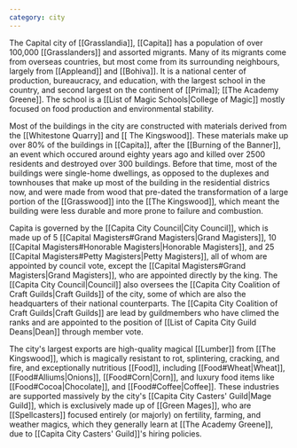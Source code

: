 ```yaml
---
category: city
---
```

The Capital city of [[Grasslandia]], [[Capita]] has a population of over 100,000 [[Grasslanders]] and assorted migrants. Many of its migrants come from overseas countries, but most come from its surrounding neighbours, largely from [[Appleand]] and [[Bohiva]]. It is a national center of production, bureaucracy, and education, with the largest school in the country, and second largest on the continent of [[Prima]]; [[The Academy Greene]]. The school is a [[List of Magic Schools|College of Magic]] mostly focused on food production and environmental stability.

Most of the buildings in the city are constructed with materials derived from the [[Whitestone Quarry]] and [[ The Kingswood]]. These materials make up over 80% of the buildings in [[Capita]], after the [[Burning of the Banner]], an event which occured around eighty years ago and killed over 2500 residents and destroyed over 300 buildings. Before that time, most of the buildings were single-home dwellings, as opposed to the duplexes and townhouses that make up most of the building in the residential districs now, and were made from wood that pre-dated the transformation of a large portion of the [[Grasswood]] into the [[The Kingswood]], which meant the building were less durable and more prone to failure and combustion.

Capita is governed by the [[Capita City Council|City Council]], which is made up of 5 [[Capital Magisters#Grand Magisters|Grand Magisters]], 10 [[Capital Magisters#Honorable Magisters|Honorable Magisters]], and 25 [[Capital Magisters#Petty Magisters|Petty Magisters]], all of whom are appointed by council vote, except the [[Capital Magisters#Grand Magisters|Grand Magisters]], who are appointed directly by the king. The [[Capita City Council|Council]] also oversees the [[Capita City Coalition of Craft Guilds|Craft Guilds]] of the city, some of which are also the headquarters of their national counterparts. The [[Capita City Coalition of Craft Guilds|Craft Guilds]] are lead by guildmembers who have climed the ranks and are appointed to the position of [[List of Capita City Guild Deans|Dean]] through member vote.

The city's largest exports are high-quality magical [[Lumber]] from [[The Kingswood]], which is magically resistant to rot, splintering, cracking, and fire, and exceptionally nutritious [[Food]], including [[Food#Wheat|Wheat]], [[Food#Alliums|Onions]], [[Food#Corn|Corn]], and luxury food items like [[Food#Cocoa|Chocolate]], and [[Food#Coffee|Coffee]]. These industries are supported massively by the city's [[Capita City Casters' Guild|Mage Guild]], which is exclusively made up of [[Green Mages]], who are [[Spellcasters]] focused entirely (or majorly) on fertility, farming, and weather magics, which they generally learn at [[The Academy Greene]], due to [[Capita City Casters' Guild]]'s hiring policies.